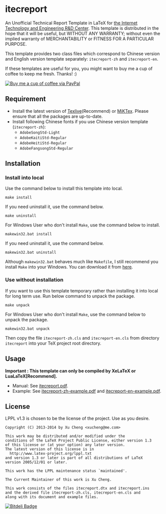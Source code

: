 itecreport
==========

An Unofficial Technical Report Template in LaTeX for [the Internet Technology and Engineering R&D Center](http://itec.hust.edu.cn/). This template is distributed in the hope that it will be useful, but WITHOUT ANY WARRANTY; without even the implied warranty of MERCHANTABILITY or FITNESS FOR A PARTICULAR PURPOSE. 

This template provides two class files which correspond to Chinese version and English version template separately: `itecreport-zh` and `itecreport-en`.

If these templates are useful for you, you might want to buy me a cup of coffee to keep me fresh. Thanks! :)

[![Buy me a cup of coffee via PayPal](https://www.paypalobjects.com/en_US/i/btn/btn_donate_LG.gif)](https://www.paypal.com/cgi-bin/webscr?cmd=_donations&business=xucheng@me.com&lc=US&item_name=Donate%20this%20project&item_number=itecreport&no_note=0&currency_code=USD&bn=PP%2dDonationsBF%3abtn_donate_LG%2egif%3aNonHostedGuest)

## Requirement

* Install the latest version of [Texlive](http://www.tug.org/texlive/)(Recommend) or [MiKTex](http://miktex.org/). Please ensure that all the packages are up-to-date.
* Install following Chinese fonts if you use Chinese version template (`itecreport-zh`):
    * `AdobeSongStd-Light`
    * `AdobeKaitiStd-Regular`
    * `AdobeHeitiStd-Regular`
    * `AdobeFangsongStd-Regular`

## Installation

### Install into local

Use the command below to install this template into local.
```
make install
```
If you need uninstall it, use the command below.
```
make uninstall
```

For Windows User who don't install `Make`, use the command below to install.
```
makewin32.bat install
```
If you need uninstall it, use the command below.
```
makewin32.bat uninstall
```
Although `makewin32.bat` behaves much like `Makefile`, I still recommend you install `Make` into your Windows. You can download it from [here](http://gnuwin32.sourceforge.net/packages/make.htm).

### Use without installation

If you want to use this template temporary rather than installing it into local for long term use. Run below command to unpack the package.
```
make unpack
```
For Windows User who don't install `Make`, use the command below to unpack the package.
```
makewin32.bat unpack
```
Then copy the file `itecreport-zh.cls` and `itecreport-en.cls` from directory `itecreport` into your TeX project root directory.

## Usage

**Important : This template can only be compiled by XeLaTeX or LuaLaTeX[Recommend].**

* Manual: See [itecreport.pdf](https://github.com/xu-cheng/itecreport/raw/master/itecreport/itecreport.pdf).
* Example: See [itecreport-zh-example.pdf](https://github.com/xu-cheng/itecreport/raw/master/itecreport/itecreport-zh-example.pdf) and [itecreport-en-example.pdf](https://github.com/xu-cheng/itecreport/raw/master/itecreport/itecreport-en-example.pdf).

## License

LPPL v1.3 is chosen to be the license of the project. Use as you desire.

```
Copyright (C) 2013-2014 by Xu Cheng <xucheng@me.com>

This work may be distributed and/or modified under the
conditions of the LaTeX Project Public License, either version 1.3
of this license or (at your option) any later version.
The latest version of this license is in
  http://www.latex-project.org/lppl.txt
and version 1.3 or later is part of all distributions of LaTeX
version 2005/12/01 or later.

This work has the LPPL maintenance status `maintained'.
 
The Current Maintainer of this work is Xu Cheng.

This work consists of the files itecreport.dtx and itecreport.ins
and the derived file itecreport-zh.cls, itecreport-en.cls and 
along with its document and example files.
```

[![Bitdeli Badge](https://d2weczhvl823v0.cloudfront.net/xu-cheng/itecreport/trend.png)](https://bitdeli.com/free "Bitdeli Badge")
